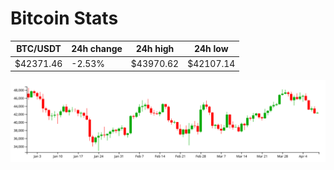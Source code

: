 # Bitcoin Stats

BTC/USDT|24h change|24h high|24h low|
|---|---|---|---|
|$42371.46|-2.53%|$43970.62|$42107.14|

<img src="./chart.svg">
